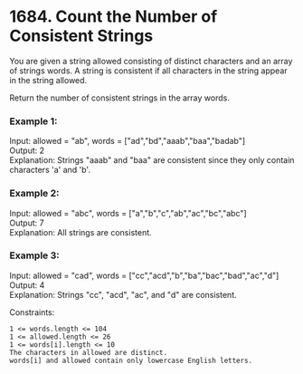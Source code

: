 
# 1684. Count the Number of Consistent Strings

You are given a string allowed consisting of distinct characters and an array of strings words. A string is consistent if all characters in the string appear in the string allowed.

Return the number of consistent strings in the array words.

### Example 1:

Input: allowed = "ab", words = ["ad","bd","aaab","baa","badab"]\
Output: 2\
Explanation: Strings "aaab" and "baa" are consistent since they only contain characters 'a' and 'b'.

### Example 2:

Input: allowed = "abc", words = ["a","b","c","ab","ac","bc","abc"]\
Output: 7\
Explanation: All strings are consistent.

### Example 3:

Input: allowed = "cad", words = ["cc","acd","b","ba","bac","bad","ac","d"]\
Output: 4\
Explanation: Strings "cc", "acd", "ac", and "d" are consistent.

 

Constraints:

    1 <= words.length <= 104
    1 <= allowed.length <= 26
    1 <= words[i].length <= 10
    The characters in allowed are distinct.
    words[i] and allowed contain only lowercase English letters.


